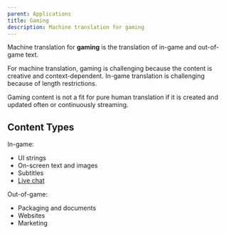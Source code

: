 ```yaml
---
parent: Applications
title: Gaming
description: Machine translation for gaming
---
```


Machine translation for **gaming** is the translation of in-game and out-of-game text.

For machine translation, gaming is challenging because the content is creative and context-dependent. In-game translation is challenging because of length restrictions.

Gaming content is not a fit for pure human translation if it is created and updated often or continuously streaming.

## Content Types

In-game:

* UI strings
* On-screen text and images
* Subtitles
* [Live chat](live-chat.md)

Out-of-game:

* Packaging and documents
* Websites
* Marketing
